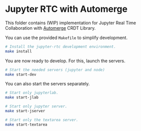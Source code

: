# Jupyter RTC with Automerge

This folder contains (WIP) implementation for Jupyter Real Time Collaboration with [Automerge](https://github.com/automerge/automerge) CRDT Library.

You can use the provided `Makefile` to simplify development.

```bash
# Install the jupyter-rtc development environment.
make install
```

You are now ready to develop. For this, launch the servers.

```bash
# Start the needed servers (jupyter and node)
make start-dev
```

You can also start the servers separately.

```bash
# Start only jupyterlab.
make start-jlab
```

```bash
# Start only jupyter server.
make start-jserver
```

```bash
# Start only the textarea server.
make start-textarea
```
